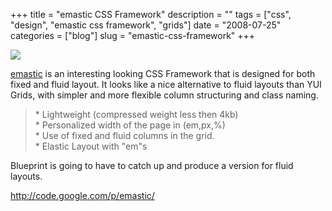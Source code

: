 +++
title = "emastic CSS Framework"
description = ""
tags = ["css", "design", "emastic css framework", "grids"]
date = "2008-07-25"
categories = ["blog"]
slug = "emastic-css-framework"
+++



  <div class="notebook-screenshot"><a href="http://code.google.com/p/emastic/"><img src="/media/notebook/emastic-css-framework.jpg" class="notebook-image" /></a></div><p><a href="http://code.google.com/p/emastic/">emastic</a> is an interesting looking CSS Framework that is designed for both fixed and fluid layout. It looks like a nice alternative to fluid layouts than YUI Grids, with simpler and more flexible column structuring and class naming.</p>
<blockquote><p>* Lightweight (compressed weight less then 4kb)<br />
* Personalized width of the page in (em,px,%)<br />
* Use of fixed and fluid columns in the grid.<br />
* Elastic Layout with "em"s </p></blockquote>
<p>Blueprint is going to have to catch up and produce a version for fluid layouts.</p>
    
  <a href="http://code.google.com/p/emastic/">http://code.google.com/p/emastic/</a>
